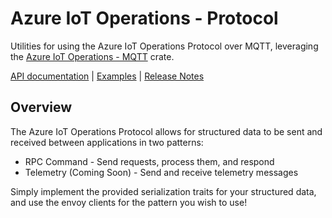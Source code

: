 # Azure IoT Operations - Protocol
Utilities for using the Azure IoT Operations Protocol over MQTT, leveraging the [Azure IoT Operations - MQTT](../azure_iot_operations_mqtt/) crate.

[API documentation](https://azure.github.io/iot-operations-sdks/rust/azure_iot_operations_protocol) |
[Examples](examples) |
[Release Notes](https://github.com/Azure/iot-operations-sdks/releases?q=rust%2Fprotocol&expanded=true)

## Overview

The Azure IoT Operations Protocol allows for structured data to be sent and received between applications in two patterns:

- RPC Command - Send requests, process them, and respond
- Telemetry (Coming Soon) - Send and receive telemetry messages

Simply implement the provided serialization traits for your structured data, and use the envoy clients for the pattern you wish to use!
